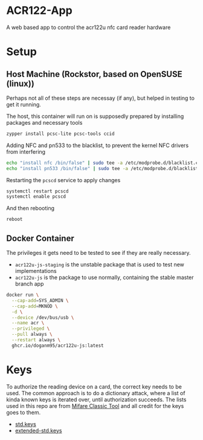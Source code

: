 # ACR122-App
A web based app to control the acr122u nfc card reader hardware

# Setup

## Host Machine (Rockstor, based on OpenSUSE (linux))

Perhaps not all of these steps are necessay (if any), but helped in testing to get it running.

The host, this container will run on is supposedly prepared by installing packages and necessary tools

```bash
zypper install pcsc-lite pcsc-tools ccid
```

Adding NFC and pn533 to the blacklist, to prevent the kernel NFC drivers from interfering

```bash
echo "install nfc /bin/false" | sudo tee -a /etc/modprobe.d/blacklist.conf
echo "install pn533 /bin/false" | sudo tee -a /etc/modprobe.d/blacklist.conf
```

Restarting the `pcscd` service to apply changes

```bash
systemctl restart pcscd
systemctl enable pcscd
```

And then rebooting

```bash
reboot
```


## Docker Container

The privileges it gets need to be tested to see if they are really necessary.  

- `acr122u-js-staging` is the unstable package that is used to test new implementations
- `acr122u-js` is the package to use normally, containing the stable master branch app

```bash
docker run \
  --cap-add=SYS_ADMIN \
  --cap-add=MKNOD \
  -d \
  --device /dev/bus/usb \
  --name acr \
  --privileged \
  --pull always \
  --restart always \
  ghcr.io/doganm95/acr122u-js:latest
```

# Keys

To authorize the reading device on a card, the correct key needs to be used. The common approach is to do a dictionary attack, where a list of kinda known keys is iterated over, until authorization succeeds. The lists used in this repo are from [Mifare Classic Tool](https://github.com/ikarus23/MifareClassicTool/blob/master/Mifare%20Classic%20Tool/app/src/main/assets/key-files/std.keys) and all credit for the keys goes to them.

- [std.keys](https://github.com/ikarus23/MifareClassicTool/blob/master/Mifare%20Classic%20Tool/app/src/main/assets/key-files/std.keys)
- [extended-std.keys](https://github.com/ikarus23/MifareClassicTool/blob/master/Mifare%20Classic%20Tool/app/src/main/assets/key-files/extended-std.keys)
